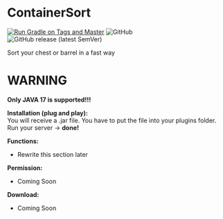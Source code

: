 # ContainerSort
[![Run Gradle on Tags and Master](https://github.com/UniqueGame/ChestSort/actions/workflows/build.yaml/badge.svg?branch=main)](https://github.com/UniqueGame/ChestSort/actions/workflows/build.yaml)
![GitHub](https://img.shields.io/github/license/UniqueGame/ChestSort)
![GitHub release (latest SemVer)](https://img.shields.io/github/v/release/UniqueGame/ChestSort?sort=semver)

Sort your chest or barrel in a fast way  

# WARNING

**Only JAVA 17 is supported!!!**

**Installation (plug and play):**  
You will receive a .jar file. You have to put the file into your plugins folder. Run your server -> **done!**<br/>

**Functions:**  
- Rewrite this section later

**Permission:**  
- Coming Soon

**Download:**  
- Coming Soon
